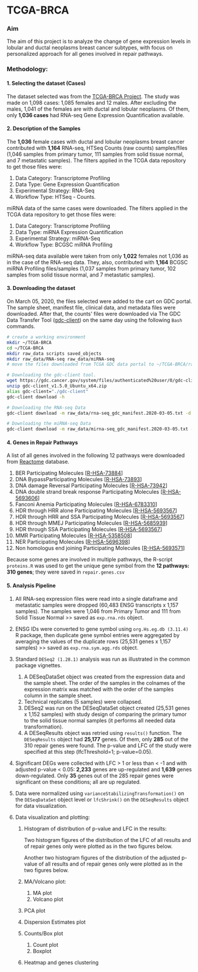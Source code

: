 # TCGA-BRCA

### Aim
The aim of this project is to analyze the change of gene expression levels in lobular and ductal neoplasms breast cancer subtypes, with focus on personalized approach for all genes involved in repair pathways. 

### Methodology:

#### 1. Selecting the dataset (Cases)
The dataset selected was from the [TCGA-BRCA Project](https://portal.gdc.cancer.gov/projects/TCGA-BRCA "TCGA-BRCA Project Page"). The study was made on 1,098 cases: 1,085 females and 12 males. After excluding the males, 1,041 of the females are with ductal and lobular neoplasms. Of them, only **1,036 cases** had RNA-seq Gene Expression Quantification available. 

#### 2. Description of the Samples
The **1,036** female cases with ductal and lobular neoplasms breast cancer contributed with **1,164** RNA-seq, HTSeq Counts (raw counts) samples/files (1,046 samples from primary tumor, 111 samples from solid tissue normal, and 7 metastatic samples). 
The filters applied in the TCGA data repository to get those files were: 

1. Data Category: Transcriptome Profiling
2. Data Type: Gene Expression Quantification
3. Experimental Strategy: RNA-Seq
4. Workflow Type: HTSeq - Counts.

miRNA data of the same cases were downloaded. The filters applied in the TCGA data repository to get those files were: 

1. Data Category: Transcriptome Profiling
2. Data Type: miRNA Expression Quantification
3. Experimental Strategy: miRNA-Seq
4. Workflow Type: BCGSC miRNA Profiling

miRNA-seq data available were taken from only **1,022** females not 1,036 as in the case of the RNA-seq data. They, also, contributed with **1,164** BCGSC miRNA Profiling files/samples (1,037 samples from primary tumor, 102 samples from solid tissue normal, and 7 metastatic samples).

#### 3. Downloading the dataset
On March 05, 2020, the files selected were added to the cart on GDC portal. The sample sheet, manifest file, clinical data, and metadata files were downloaded. After that, the counts' files were downloaded via The GDC Data Transfer Tool ([gdc-client](https://docs.gdc.cancer.gov/Data_Transfer_Tool/Users_Guide/Getting_Started/ "The GDC Data Transfer Tool")) on the same day using the following `Bash` commands.

```bash
# create a working environment
mkdir ~/TCGA-BRCA
cd ~/TCGA-BRCA
mkdir raw_data scripts saved_objects
mkdir raw_data/RNA-seq raw_data/miRNA-seq
# move the files downloaded from TCGA GDC data portal to ~/TCGA-BRCA/raw_data

# Downloading the gdc-client tool.
wget https://gdc.cancer.gov/system/files/authenticated%20user/0/gdc-client_v1.5.0_Ubuntu_x64.zip 
unzip gdc-client_v1.5.0_Ubuntu_x64.zip
alias gdc-client="./gdc-client"
gdc-client download -h

# Downloading the RNA-seq Data
gdc-client download -m raw_data/rna-seq_gdc_manifest.2020-03-05.txt -d raw_data/RNA-seq/

# Downloading the miRNA-seq Data
gdc-client download -m raw_data/mirna-seq_gdc_manifest.2020-03-05.txt -d raw_data/miRNA-seq/
```

#### 4. Genes in Repair Pathways
A list of all genes involved in the following 12 pathways were downloaded from [Reactome](https://reactome.org/ "Reactome database") database.
1. BER Participating Molecules [[R-HSA-73884](https://reactome.org/content/detail/R-HSA-73884)]
2. DNA BypassParticipating Molecules [[R-HSA-73893](https://reactome.org/content/detail/R-HSA-73893)]
3. DNA damage Reversal Participating Molecules [[R-HSA-73942](https://reactome.org/content/detail/R-HSA-73942)]
4. DNA double strand break response Participating Molecules [[R-HSA-5693606](https://reactome.org/content/detail/R-HSA-5693606)]
5. Fanconi Anemia Participating Molecules [[R-HSA-6783310](https://reactome.org/content/detail/R-HSA-6783310)]
6. HDR through HRR alone Participating Molecules [[R-HSA-5693567](https://reactome.org/content/detail/R-HSA-5693567)]
7. HDR through HRR and SSA Participating Molecules [[R-HSA-5693567](https://reactome.org/content/detail/R-HSA-5693567)]
8. HDR through MMEJ Participating Molecules [[R-HSA-5685939](https://reactome.org/content/detail/R-HSA-5685939)]
9. HDR through SSA Participating Molecules [[R-HSA-5693567](https://reactome.org/content/detail/R-HSA-5693567)]
10. MMR Participating Molecules [[R-HSA-5358508](https://reactome.org/content/detail/R-HSA-5358508)]
11. NER Participating Molecules [[R-HSA-5696398](https://reactome.org/content/detail/R-HSA-5696398)]
12. Non homologus end joining Participating Molecules [[R-HSA-5693571](https://reactome.org/content/detail/R-HSA-5693571)]

Because some genes are involved in multiple pathways, the R-script `proteins.R` was used to get the unique gene symbol from the **12 pathways: 310 genes**; they were saved in `repair.genes.csv`

#### 5. Analysis Pipeline
1. All RNA-seq expression files were read into a single dataframe and metastatic samples were dropped (60,483 ENSG transcripts x 1,157 samples). The samples were 1,046 from Primary Tumor and 111 from Solid Tissue Normal >> saved as `exp.rna.rds` object.

2. ENSG IDs were converted to gene symbol using `org.Hs.eg.db (3.11.4)` R package, then duplicate gene symbol entries were aggregated by averaging the values of the duplicate rows (25,531 genes x 1,157 samples) >> saved as `exp.rna.sym.agg.rds` object.

3. Standard `DESeq2 (1.28.1)` analysis was run as illustrated in the common package vignettes. 
   1. A DESeqDataSet object was created from the expression data and the sample sheet. The order of the samples in the colnames of the expression matrix was matched with the order of the samples column in the sample sheet.
   2. Technical replicates (5 samples) were collapsed.
   3. DESeq2 was run on the DESeqDataSet object created (25,531 genes x 1,152 samples) with study design of comparing the primary tumor to the solid tissue normal samples (it performs all needed data transformation).
   4. A DESeqResults object was retried using `results()` function. The `DESeqResults` object had **25,177** genes. Of them, only **285** out of the 310 repair genes were found. The p-value and LFC of the study were specified at this step (lfcThreshold=1; p-value=0.05).
   
4. Significant DEGs were collected with LFC > 1 or less than < -1 and with adjusted p-value < 0.05:  **2,233** genes are up-regulated and **1,639** genes down-regulated. Only **35** genes out of the 285 repair genes were significant on these conditions; all are up regulated.

5. Data were normalized using `varianceStabilizingTransformation()` on the `DESeqDataSet` object level or `lfcShrink()` on the `DESeqResults` object for data visualization.

7. Data visualization and plotting:
   
   1. Histogram of distribution of p-value and LFC in the results:
   
      Two histogram figures of the distribution of the LFC of all results and of repair genes only were plotted as in the two figures below.
   
      
   
      Another two  histogram figures of the distribution of the adjusted p-value of all results and of repair genes only were plotted as in the two figures below.
   
      
   
   2. MA/Volcano plot:
   
      
   
      1. MA plot
      2. Volcano plot
   
   3. PCA plot
   
   4. Dispersion Estimates plot
   
   5. Counts/Box plot
   
      1. Count plot
      2. Boxplot
   
   6. Heatmap and genes clustering
